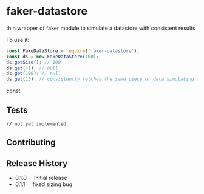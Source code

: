 # faker-datastore
thin wrapper of faker module to simulate a datastore with consistent results

To use it:

```javascript
const FakeDataStore = require('faker-datastore');
const ds = new FakeDataStore(100);
ds.getSize(); // 100
ds.get(-1); // null
ds.get(100); // null
ds.get(13); // consistently fetches the same piece of data simulating a datastore
```

const 


## Tests

    // not yet implemented

## Contributing



## Release History

* 0.1.0 &nbsp;&nbsp;&nbsp; Initial release
* 0.1.1 &nbsp;&nbsp;&nbsp; fixed sizing bug
